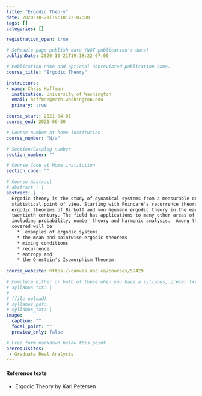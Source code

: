 ```yaml
---
title: "Ergodic Theory"
date: 2020-10-21T19:18:22-07:00
tags: []
categories: []

registration_open: true

# Schedule page publish date (NOT publication's date).
publishDate: 2020-10-21T19:18:22-07:00

# Publication name and optional abbreviated publication name.
course_title: "Ergodic Theory"

instructors:
- name: Chris Hoffman
  institution: University of Washington
  email: hoffman@math.washington.edu
  primary: true

course_start: 2021-04-01
course_end: 2021-06-30

# Course number at home institution
course_number: "N/a"

# Section/Catalog number
section_number: ""

# Course Code at Home institution
section_code: ""

# Course Abstract
# abstract : |
abstract: |
  Ergodic theory is the study of dynamical systems from a measurable or
  statistical point of view. Starting with Poincaré's recurrence theorem and the
  ergodic theorems of Birkoff and von Neumann ergodic theory in the early
  twentieth century. The field has applications to many other areas of mathematics
  including probability, number theory and harmonic analysis.  Among the topics
  covered will be
    *  examples of ergodic systems
    * the mean and pointwise ergodic theorems
    * mixing conditions
    * recurrence
    * entropy and
    * the Ornstein's Isomorphism Theorem.
  
course_website: https://canvas.ubc.ca/courses/59429

# Complete either or both of these when you have a syllabus, prefer txt!
# syllabus_txt: |
#
# (file upload)
# syllabus_pdf:
# syllabus_txt: |
image:
  caption: ""
  focal_point: ""
  preview_only: false

# Free form markdown below this point
prerequisites:
 - Graduate Real Analysis
---
```

#### Reference texts
 * Ergodic Theory by Karl Petersen

